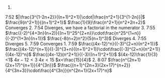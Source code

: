 1.
7:52
$|\frac{3^{1-2n+2}}{(n+1)^2+1}|\cdot|\frac{n^2+1}{3^{1-2n}}|$
$\frac{9(n^2+1)}{(n+1)^2+1}$
$\frac{1}{9}\frac{n^2+1}{n^2+2n+2}$
Converges
2.
7:54
Diverges, we have a factorial in the numerator
3.
7:55
$\frac{(-2)^{4+3n}(n+2)}{(n+1)^25^{2+n}}\cdot\frac{n^25^{1+n}}{(-2)^{1+3n}(n+1)}$
$\frac{-8(n+2)n^2}{5(n+1)^3}$
Diverges
4.
7:55
Diverges
5.
7:59
Converges
1.
7:59
$\frac{(4x-12)^n}{(-3)^{2+n}(n^2+1)}$
$\frac{(4x-12)^{n+1}}{(-3)^{3+n}((n+1)^2+1)}\cdot\frac{(-3)^{2+n}(n^2+1)}{(4x-12)^n}$
$\frac{(4x-12)(n^2+1)}{(-3)((n+1)^2+1)}$
$(4x-12)\frac{1}{3}<1$
$4x-12<3$
$4x<15$
$x<\frac{15}{4}$
2.
8:07
$\frac{n^{2n+1}(2x+17)^{n+1}}{4^{3n}}$
$\frac{(n+1)^{2n+3}(2x+17)^{n+2}}{4^{3n+3}}\cdot\frac{4^{3n}}{n^{2n+1}(2x+17)^n}$
